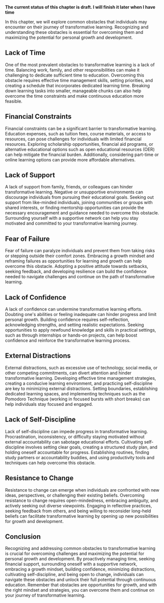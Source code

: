 **The current status of this chapter is draft. I will finish it later when I have time**

In this chapter, we will explore common obstacles that individuals may encounter on their journey of transformative learning. Recognizing and understanding these obstacles is essential for overcoming them and maximizing the potential for personal growth and development.

Lack of Time
------------

One of the most prevalent obstacles to transformative learning is a lack of time. Balancing work, family, and other responsibilities can make it challenging to dedicate sufficient time to education. Overcoming this obstacle requires effective time management skills, setting priorities, and creating a schedule that incorporates dedicated learning time. Breaking down learning tasks into smaller, manageable chunks can also help overcome the time constraints and make continuous education more feasible.

Financial Constraints
---------------------

Financial constraints can be a significant barrier to transformative learning. Education expenses, such as tuition fees, course materials, or access to resources, can pose challenges for individuals with limited financial resources. Exploring scholarship opportunities, financial aid programs, or alternative educational options such as open educational resources (OER) can help mitigate the financial burden. Additionally, considering part-time or online learning options can provide more affordable alternatives.

Lack of Support
---------------

A lack of support from family, friends, or colleagues can hinder transformative learning. Negative or unsupportive environments can discourage individuals from pursuing their educational goals. Seeking out support from like-minded individuals, joining communities or groups with shared interests, or finding mentorship opportunities can provide the necessary encouragement and guidance needed to overcome this obstacle. Surrounding yourself with a supportive network can help you stay motivated and committed to your transformative learning journey.

Fear of Failure
---------------

Fear of failure can paralyze individuals and prevent them from taking risks or stepping outside their comfort zones. Embracing a growth mindset and reframing failures as opportunities for learning and growth can help overcome this obstacle. Adopting a positive attitude towards setbacks, seeking feedback, and developing resilience can build the confidence needed to navigate challenges and continue on the path of transformative learning.

Lack of Confidence
------------------

A lack of confidence can undermine transformative learning efforts. Doubting one's abilities or feeling inadequate can hinder progress and limit personal growth. Building confidence requires self-reflection, acknowledging strengths, and setting realistic expectations. Seeking opportunities to apply newfound knowledge and skills in practical settings, such as through internships or hands-on projects, can help boost confidence and reinforce the transformative learning process.

External Distractions
---------------------

External distractions, such as excessive use of technology, social media, or other competing commitments, can divert attention and hinder transformative learning. Developing effective time management strategies, creating a conducive learning environment, and practicing self-discipline are key to minimizing external distractions. Setting boundaries, establishing dedicated learning spaces, and implementing techniques such as the Pomodoro Technique (working in focused bursts with short breaks) can help individuals stay focused and engaged.

Lack of Self-Discipline
-----------------------

Lack of self-discipline can impede progress in transformative learning. Procrastination, inconsistency, or difficulty staying motivated without external accountability can sabotage educational efforts. Cultivating self-discipline involves setting clear goals, creating a structured study plan, and holding oneself accountable for progress. Establishing routines, finding study partners or accountability buddies, and using productivity tools and techniques can help overcome this obstacle.

Resistance to Change
--------------------

Resistance to change can emerge when individuals are confronted with new ideas, perspectives, or challenging their existing beliefs. Overcoming resistance to change requires open-mindedness, embracing ambiguity, and actively seeking out diverse viewpoints. Engaging in reflective practices, seeking feedback from others, and being willing to reconsider long-held beliefs can facilitate transformative learning by opening up new possibilities for growth and development.

Conclusion
----------

Recognizing and addressing common obstacles to transformative learning is crucial for overcoming challenges and maximizing the potential for personal growth and development. By proactively managing time, seeking financial support, surrounding oneself with a supportive network, embracing a growth mindset, building confidence, minimizing distractions, cultivating self-discipline, and being open to change, individuals can navigate these obstacles and unlock their full potential through continuous education. Remember that obstacles are opportunities for growth, and with the right mindset and strategies, you can overcome them and continue on your journey of transformative learning.
